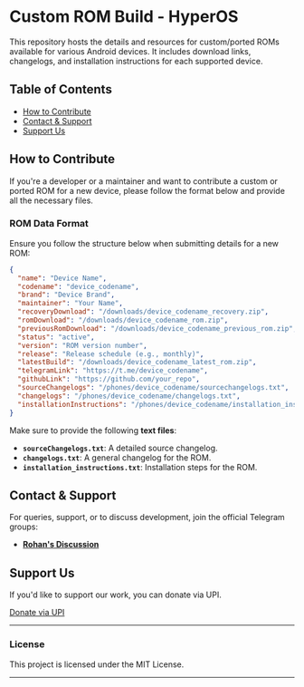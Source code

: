 # Custom ROM Build - HyperOS

This repository hosts the details and resources for custom/ported ROMs available for various Android devices. It includes download links, changelogs, and installation instructions for each supported device.

## Table of Contents
- [How to Contribute](#how-to-contribute)
- [Contact & Support](#contact--support)
- [Support Us](#support-us)

## How to Contribute

If you're a developer or a maintainer and want to contribute a custom or ported ROM for a new device, please follow the format below and provide all the necessary files.

### ROM Data Format
Ensure you follow the structure below when submitting details for a new ROM:

```json
{
  "name": "Device Name",
  "codename": "device_codename",
  "brand": "Device Brand",
  "maintainer": "Your Name",
  "recoveryDownload": "/downloads/device_codename_recovery.zip",
  "romDownload": "/downloads/device_codename_rom.zip",
  "previousRomDownload": "/downloads/device_codename_previous_rom.zip",
  "status": "active",
  "version": "ROM version number",
  "release": "Release schedule (e.g., monthly)",
  "latestBuild": "/downloads/device_codename_latest_rom.zip",
  "telegramLink": "https://t.me/device_codename",
  "githubLink": "https://github.com/your_repo",
  "sourceChangelogs": "/phones/device_codename/sourcechangelogs.txt",
  "changelogs": "/phones/device_codename/changelogs.txt",
  "installationInstructions": "/phones/device_codename/installation_instructions.txt"
}
```

Make sure to provide the following **text files**:
- **`sourceChangelogs.txt`**: A detailed source changelog.
- **`changelogs.txt`**: A general changelog for the ROM.
- **`installation_instructions.txt`**: Installation steps for the ROM.

## Contact & Support

For queries, support, or to discuss development, join the official Telegram groups:

- **[Rohan's Discussion](https://t.me/Rohanupdates)** 

## Support Us

If you'd like to support our work, you can donate via UPI.

<a href="upi://pay?pa=YOUR_UPI_ID&pn=YOUR_NAME" class="support-button">Donate via UPI</a>

---

### License
This project is licensed under the MIT License.

---
